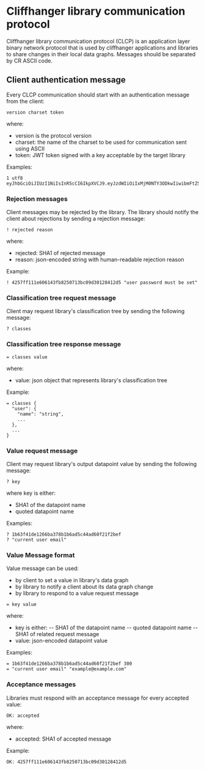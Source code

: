 # Cliffhanger library communication protocol
Cliffhanger library communication protocol (CLCP) is an application layer binary network protocol that is used by cliffhanger applications and libraries to share changes in their local data graphs.
Messages should be separated by CR ASCII code.

## Client authentication message
Every CLCP communication should start with an authentication message from the client:
```
version charset token
```
where:
- version is the protocol version
- charset: the name of the charset to be used for communication sent using ASCII
- token: JWT token signed with a key acceptable by the target library 

Examples:
```
1 utf8 eyJhbGciOiJIUzI1NiIsInR5cCI6IkpXVCJ9.eyJzdWIiOiIxMjM0NTY3ODkwIiwibmFtZSI6IkpvaG4gRG9lIiwiaWF0IjoxNTE2MjM5MDIyfQ.SflKxwRJSMeKKF2QT4fwpMeJf36POk6yJV_adQssw5c
```

### Rejection messages
Client messages may be rejected by the library.
The library should notify the client about rejections by sending a rejection message:
```
! rejected reason
```
where:
- rejected: SHA1 of rejected message
- reason: json-encoded string with human-readable rejection reason

Example:
```
! 4257ff111e606143fb8250713bc09d30128412d5 "user password must be set"
```

### Classification tree request message
Client may request library's classification tree by sending the following message:
```
? classes
```

### Classification tree response message
```
= classes value
```
where:
- value: json object that represents library's classification tree

Example:
```
= classes {
  "user": {
    "name": "string",
    ...
  },
  ...
}
```

### Value request message
Client may request library's output datapoint value by sending the following message: 
```
? key
```
where key is either:
- SHA1 of the datapoint name
- quoted datapoint name

Examples:
```
? 1b63f41de1266ba378b1b6ad5c44ad60f21f2bef
? "current user email"
```

### Value Message format
Value message can be used:
- by client to set a value in library's data graph
- by library to notify a client about its data graph change
- by library to respond to a value request message
```
= key value
```
where: 
- key is either:
-- SHA1 of the datapoint name
-- quoted datapoint name 
-- SHA1 of related request message
- value: json-encoded datapoint value

Examples: 
```
= 1b63f41de1266ba378b1b6ad5c44ad60f21f2bef 300
= "current user email" "example@example.com"
```

### Acceptance messages
Libraries must respond with an acceptance message for every accepted value:
```
OK: accepted
```
where:
- accepted: SHA1 of accepted message

Example:
```
OK: 4257ff111e606143fb8250713bc09d30128412d5
```

